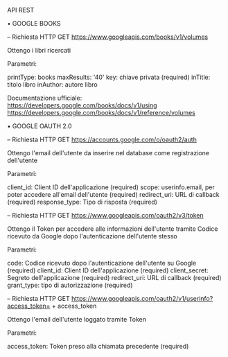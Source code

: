 API REST

• GOOGLE BOOKS

– Richiesta HTTP GET https://www.googleapis.com/books/v1/volumes

Ottengo i libri ricercati

Parametri:

printType: books
maxResults: '40'
key: chiave privata (required)
inTitle: titolo libro
inAuthor: autore libro

Documentazione ufficiale:
https://developers.google.com/books/docs/v1/using
https://developers.google.com/books/docs/v1/reference/volumes


• GOOGLE OAUTH 2.0

– Richiesta HTTP GET https://accounts.google.com/o/oauth2/auth

Ottengo l'email dell'utente da inserire nel database come registrazione dell'utente

Parametri:

client_id: Client ID dell'applicazione (required)
scope: userinfo.email, per poter accedere all'email dell'utente (required)
redirect_uri: URL di callback (required)
response_type: Tipo di risposta (required)

– Richiesta HTTP GET https://www.googleapis.com/oauth2/v3/token

Ottengo il Token per accedere alle informazioni dell'utente tramite Codice ricevuto da Google dopo l'autenticazione dell'utente stesso

Parametri:

code: Codice ricevuto dopo l'autenticazione dell'utente su Google (required)
client_id: Client ID dell'applicazione  (required)
client_secret: Segreto dell'applicazione (required)
redirect_uri: URL di callback (required)
grant_type: tipo di autorizzazione (required)

– Richiesta HTTP GET https://www.googleapis.com/oauth2/v1/userinfo?access_token= + access_token

Ottengo l'email dell'utente loggato tramite Token

Parametri:

access_token: Token preso alla chiamata precedente (required)